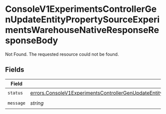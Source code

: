 # ConsoleV1ExperimentsControllerGenUpdateEntityPropertySourceExperimentsWarehouseNativeResponseResponseBody

Not Found. The requested resource could not be found.


## Fields

| Field                                                                                                                                                                                                                                    | Type                                                                                                                                                                                                                                     | Required                                                                                                                                                                                                                                 | Description                                                                                                                                                                                                                              |
| ---------------------------------------------------------------------------------------------------------------------------------------------------------------------------------------------------------------------------------------- | ---------------------------------------------------------------------------------------------------------------------------------------------------------------------------------------------------------------------------------------- | ---------------------------------------------------------------------------------------------------------------------------------------------------------------------------------------------------------------------------------------- | ---------------------------------------------------------------------------------------------------------------------------------------------------------------------------------------------------------------------------------------- |
| `status`                                                                                                                                                                                                                                 | [errors.ConsoleV1ExperimentsControllerGenUpdateEntityPropertySourceExperimentsWarehouseNativeResponseStatus](../../models/errors/consolev1experimentscontrollergenupdateentitypropertysourceexperimentswarehousenativeresponsestatus.md) | :heavy_check_mark:                                                                                                                                                                                                                       | N/A                                                                                                                                                                                                                                      |
| `message`                                                                                                                                                                                                                                | *string*                                                                                                                                                                                                                                 | :heavy_check_mark:                                                                                                                                                                                                                       | N/A                                                                                                                                                                                                                                      |